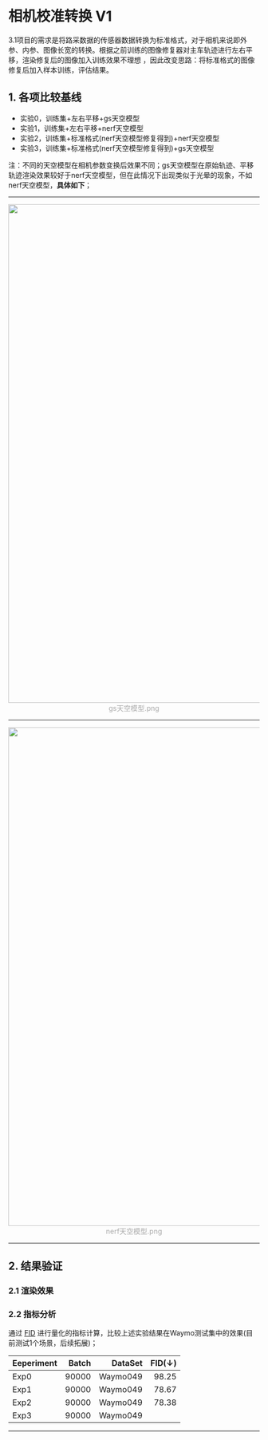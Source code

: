 # 相机校准转换 V1
3.1项目的需求是将路采数据的传感器数据转换为标准格式，对于相机来说即外参、内参、图像长宽的转换。根据之前训练的图像修复器对主车轨迹进行左右平移，渲染修复后的图像加入训练效果不理想
，因此改变思路：将标准格式的图像修复后加入样本训练，评估结果。

## 1. 各项比较基线

- 实验0，训练集+左右平移+gs天空模型   
- 实验1，训练集+左右平移+nerf天空模型   
- 实验2，训练集+标准格式(nerf天空模型修复得到)+nerf天空模型
- 实验3，训练集+标准格式(nerf天空模型修复得到)+gs天空模型 

注：不同的天空模型在相机参数变换后效果不同；gs天空模型在原始轨迹、平移轨迹渲染效果较好于nerf天空模型，但在此情况下出现类似于光晕的现象，不如nerf天空模型，**具体如下**；

<div align=center>
    
  --- 
  
  <img src="https://github.com/user-attachments/assets/fc996c9b-292d-48d0-bf1e-0ca4ff866b31" width="1000px">
  <font color="AAAAAA">gs天空模型.png</font>
  
  --- 
  
  <img src="https://github.com/user-attachments/assets/182ba27f-2b6b-4d5b-9e79-5ca117765d7b" width="1000px">
  <font color="AAAAAA">nerf天空模型.png</font>
    
  --- 

</div>
  
## 2. 结果验证
### 2.1 渲染效果





### 2.2 指标分析
通过 [FID](https://proceedings.neurips.cc/paper/2017/hash/8a1d694707eb0fefe65871369074926d-Abstract.html) 进行量化的指标计算，比较上述实验结果在Waymo测试集中的效果(目前测试1个场景，后续拓展)；

| Eeperiment   | Batch  |   DataSet |    FID(↓) | 
|:----------|----------:|------:|--------:|
| Exp0   |90000 |   Waymo049 |    98.25|
| Exp1   |90000 |   Waymo049 |    78.67|  
| Exp2   |90000 |   Waymo049 |    78.38| 
| Exp3   |90000 |   Waymo049 |    | 

---
